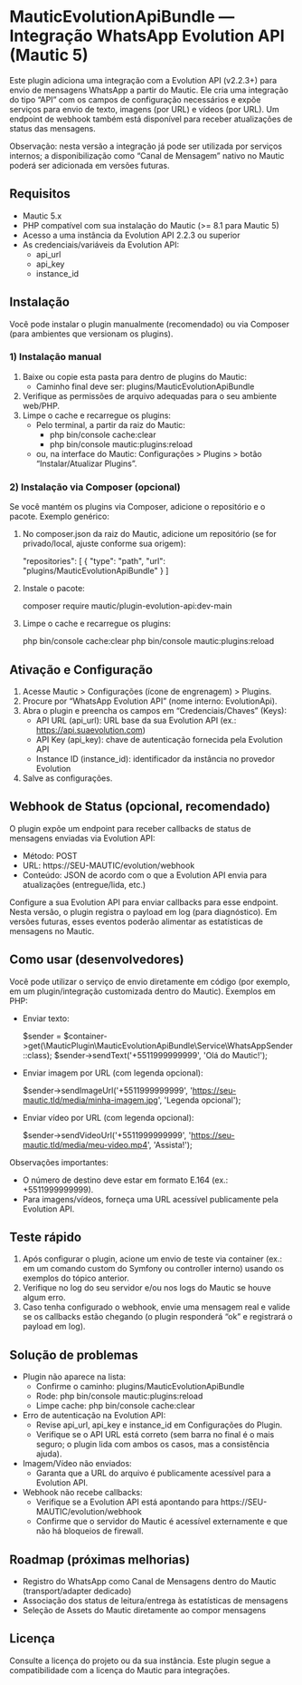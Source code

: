 # MauticEvolutionApiBundle — Integração WhatsApp Evolution API (Mautic 5)

Este plugin adiciona uma integração com a Evolution API (v2.2.3+) para envio de mensagens WhatsApp a partir do Mautic. Ele cria uma integração do tipo “API” com os campos de configuração necessários e expõe serviços para envio de texto, imagens (por URL) e vídeos (por URL). Um endpoint de webhook também está disponível para receber atualizações de status das mensagens.

Observação: nesta versão a integração já pode ser utilizada por serviços internos; a disponibilização como “Canal de Mensagem” nativo no Mautic poderá ser adicionada em versões futuras.

## Requisitos
- Mautic 5.x
- PHP compatível com sua instalação do Mautic (>= 8.1 para Mautic 5)
- Acesso a uma instância da Evolution API 2.2.3 ou superior
- As credenciais/variáveis da Evolution API:
  - api_url
  - api_key
  - instance_id

## Instalação
Você pode instalar o plugin manualmente (recomendado) ou via Composer (para ambientes que versionam os plugins).

### 1) Instalação manual
1. Baixe ou copie esta pasta para dentro de plugins do Mautic:
   - Caminho final deve ser: plugins/MauticEvolutionApiBundle
2. Verifique as permissões de arquivo adequadas para o seu ambiente web/PHP.
3. Limpe o cache e recarregue os plugins:
   - Pelo terminal, a partir da raiz do Mautic:
     - php bin/console cache:clear
     - php bin/console mautic:plugins:reload
   - ou, na interface do Mautic: Configurações > Plugins > botão “Instalar/Atualizar Plugins”.

### 2) Instalação via Composer (opcional)
Se você mantém os plugins via Composer, adicione o repositório e o pacote. Exemplo genérico:

1. No composer.json da raiz do Mautic, adicione um repositório (se for privado/local, ajuste conforme sua origem):

   "repositories": [
     { "type": "path", "url": "plugins/MauticEvolutionApiBundle" }
   ]

2. Instale o pacote:

   composer require mautic/plugin-evolution-api:dev-main

3. Limpe o cache e recarregue os plugins:

   php bin/console cache:clear
   php bin/console mautic:plugins:reload

## Ativação e Configuração
1. Acesse Mautic > Configurações (ícone de engrenagem) > Plugins.
2. Procure por “WhatsApp Evolution API” (nome interno: EvolutionApi).
3. Abra o plugin e preencha os campos em “Credenciais/Chaves” (Keys):
   - API URL (api_url): URL base da sua Evolution API (ex.: https://api.suaevolution.com)
   - API Key (api_key): chave de autenticação fornecida pela Evolution API
   - Instance ID (instance_id): identificador da instância no provedor Evolution
4. Salve as configurações.

## Webhook de Status (opcional, recomendado)
O plugin expõe um endpoint para receber callbacks de status de mensagens enviadas via Evolution API:
- Método: POST
- URL: https://SEU-MAUTIC/evolution/webhook
- Conteúdo: JSON de acordo com o que a Evolution API envia para atualizações (entregue/lida, etc.)

Configure a sua Evolution API para enviar callbacks para esse endpoint. Nesta versão, o plugin registra o payload em log (para diagnóstico). Em versões futuras, esses eventos poderão alimentar as estatísticas de mensagens no Mautic.

## Como usar (desenvolvedores)
Você pode utilizar o serviço de envio diretamente em código (por exemplo, em um plugin/integração customizada dentro do Mautic). Exemplos em PHP:

- Enviar texto:

  $sender = $container->get(\MauticPlugin\MauticEvolutionApiBundle\Service\WhatsAppSender::class);
  $sender->sendText('+5511999999999', 'Olá do Mautic!');

- Enviar imagem por URL (com legenda opcional):

  $sender->sendImageUrl('+5511999999999', 'https://seu-mautic.tld/media/minha-imagem.jpg', 'Legenda opcional');

- Enviar vídeo por URL (com legenda opcional):

  $sender->sendVideoUrl('+5511999999999', 'https://seu-mautic.tld/media/meu-video.mp4', 'Assista!');

Observações importantes:
- O número de destino deve estar em formato E.164 (ex.: +5511999999999).
- Para imagens/vídeos, forneça uma URL acessível publicamente pela Evolution API.

## Teste rápido
1. Após configurar o plugin, acione um envio de teste via container (ex.: em um comando custom do Symfony ou controller interno) usando os exemplos do tópico anterior.
2. Verifique no log do seu servidor e/ou nos logs do Mautic se houve algum erro.
3. Caso tenha configurado o webhook, envie uma mensagem real e valide se os callbacks estão chegando (o plugin responderá “ok” e registrará o payload em log).

## Solução de problemas
- Plugin não aparece na lista:
  - Confirme o caminho: plugins/MauticEvolutionApiBundle
  - Rode: php bin/console mautic:plugins:reload
  - Limpe cache: php bin/console cache:clear
- Erro de autenticação na Evolution API:
  - Revise api_url, api_key e instance_id em Configurações do Plugin.
  - Verifique se o API URL está correto (sem barra no final é o mais seguro; o plugin lida com ambos os casos, mas a consistência ajuda).
- Imagem/Vídeo não enviados:
  - Garanta que a URL do arquivo é publicamente acessível para a Evolution API.
- Webhook não recebe callbacks:
  - Verifique se a Evolution API está apontando para https://SEU-MAUTIC/evolution/webhook
  - Confirme que o servidor do Mautic é acessível externamente e que não há bloqueios de firewall.

## Roadmap (próximas melhorias)
- Registro do WhatsApp como Canal de Mensagens dentro do Mautic (transport/adapter dedicado)
- Associação dos status de leitura/entrega às estatísticas de mensagens
- Seleção de Assets do Mautic diretamente ao compor mensagens

## Licença
Consulte a licença do projeto ou da sua instância. Este plugin segue a compatibilidade com a licença do Mautic para integrações.
